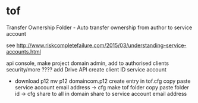 # tof
Transfer Ownership Folder - Auto transfer ownership from author to service account

see http://www.riskcompletefailure.com/2015/03/understanding-service-accounts.html

api console, make project
domain admin, add to authorised clients security/more ????
add Drive API
create client ID service account
- download p12
mv p12 domaincom.p12
create entry in tof.cfg
copy paste service account email address -> cfg
make tof folder
copy paste folder id -> cfg
share to all in domain
share to service account email address